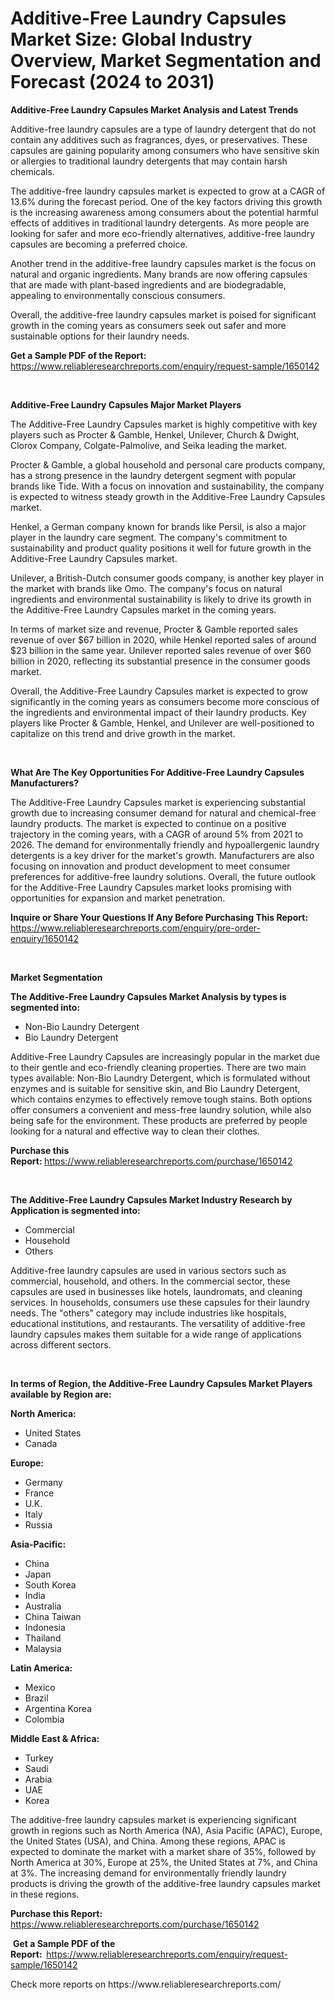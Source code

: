 <p><h1>Additive-Free Laundry Capsules Market Size: Global Industry Overview, Market Segmentation and Forecast (2024 to 2031)</h1></p><p><strong>Additive-Free Laundry Capsules Market Analysis and Latest Trends</strong></p>
<p><p>Additive-free laundry capsules are a type of laundry detergent that do not contain any additives such as fragrances, dyes, or preservatives. These capsules are gaining popularity among consumers who have sensitive skin or allergies to traditional laundry detergents that may contain harsh chemicals.</p><p>The additive-free laundry capsules market is expected to grow at a CAGR of 13.6% during the forecast period. One of the key factors driving this growth is the increasing awareness among consumers about the potential harmful effects of additives in traditional laundry detergents. As more people are looking for safer and more eco-friendly alternatives, additive-free laundry capsules are becoming a preferred choice.</p><p>Another trend in the additive-free laundry capsules market is the focus on natural and organic ingredients. Many brands are now offering capsules that are made with plant-based ingredients and are biodegradable, appealing to environmentally conscious consumers.</p><p>Overall, the additive-free laundry capsules market is poised for significant growth in the coming years as consumers seek out safer and more sustainable options for their laundry needs.</p></p>
<p><strong>Get a Sample PDF of the Report:&nbsp;</strong> <a href="https://www.reliableresearchreports.com/enquiry/request-sample/1650142">https://www.reliableresearchreports.com/enquiry/request-sample/1650142</a></p>
<p>&nbsp;</p>
<p><strong>Additive-Free Laundry Capsules Major Market Players</strong></p>
<p><p>The Additive-Free Laundry Capsules market is highly competitive with key players such as Procter & Gamble, Henkel, Unilever, Church & Dwight, Clorox Company, Colgate-Palmolive, and Seika leading the market. </p><p>Procter & Gamble, a global household and personal care products company, has a strong presence in the laundry detergent segment with popular brands like Tide. With a focus on innovation and sustainability, the company is expected to witness steady growth in the Additive-Free Laundry Capsules market. </p><p>Henkel, a German company known for brands like Persil, is also a major player in the laundry care segment. The company's commitment to sustainability and product quality positions it well for future growth in the Additive-Free Laundry Capsules market. </p><p>Unilever, a British-Dutch consumer goods company, is another key player in the market with brands like Omo. The company's focus on natural ingredients and environmental sustainability is likely to drive its growth in the Additive-Free Laundry Capsules market in the coming years. </p><p>In terms of market size and revenue, Procter & Gamble reported sales revenue of over $67 billion in 2020, while Henkel reported sales of around $23 billion in the same year. Unilever reported sales revenue of over $60 billion in 2020, reflecting its substantial presence in the consumer goods market.</p><p>Overall, the Additive-Free Laundry Capsules market is expected to grow significantly in the coming years as consumers become more conscious of the ingredients and environmental impact of their laundry products. Key players like Procter & Gamble, Henkel, and Unilever are well-positioned to capitalize on this trend and drive growth in the market.</p></p>
<p>&nbsp;</p>
<p><strong>What Are The Key Opportunities For Additive-Free Laundry Capsules Manufacturers?</strong></p>
<p><p>The Additive-Free Laundry Capsules market is experiencing substantial growth due to increasing consumer demand for natural and chemical-free laundry products. The market is expected to continue on a positive trajectory in the coming years, with a CAGR of around 5% from 2021 to 2026. The demand for environmentally friendly and hypoallergenic laundry detergents is a key driver for the market's growth. Manufacturers are also focusing on innovation and product development to meet consumer preferences for additive-free laundry solutions. Overall, the future outlook for the Additive-Free Laundry Capsules market looks promising with opportunities for expansion and market penetration.</p></p>
<p><strong>Inquire or Share Your Questions If Any Before Purchasing This Report:</strong> <a href="https://www.reliableresearchreports.com/enquiry/pre-order-enquiry/1650142">https://www.reliableresearchreports.com/enquiry/pre-order-enquiry/1650142</a></p>
<p>&nbsp;</p>
<p><strong>Market Segmentation</strong></p>
<p><strong>The Additive-Free Laundry Capsules Market Analysis by types is segmented into:</strong></p>
<p><ul><li>Non-Bio Laundry Detergent</li><li>Bio Laundry Detergent</li></ul></p>
<p><p>Additive-Free Laundry Capsules are increasingly popular in the market due to their gentle and eco-friendly cleaning properties. There are two main types available: Non-Bio Laundry Detergent, which is formulated without enzymes and is suitable for sensitive skin, and Bio Laundry Detergent, which contains enzymes to effectively remove tough stains. Both options offer consumers a convenient and mess-free laundry solution, while also being safe for the environment. These products are preferred by people looking for a natural and effective way to clean their clothes.</p></p>
<p><strong>Purchase this Report:&nbsp;</strong><a href="https://www.reliableresearchreports.com/purchase/1650142">https://www.reliableresearchreports.com/purchase/1650142</a></p>
<p>&nbsp;</p>
<p><strong>The Additive-Free Laundry Capsules Market Industry Research by Application is segmented into:</strong></p>
<p><ul><li>Commercial</li><li>Household</li><li>Others</li></ul></p>
<p><p>Additive-free laundry capsules are used in various sectors such as commercial, household, and others. In the commercial sector, these capsules are used in businesses like hotels, laundromats, and cleaning services. In households, consumers use these capsules for their laundry needs. The "others" category may include industries like hospitals, educational institutions, and restaurants. The versatility of additive-free laundry capsules makes them suitable for a wide range of applications across different sectors.</p></p>
<p>&nbsp;</p>
<p><strong>In terms of Region, the Additive-Free Laundry Capsules Market Players available by Region are:</strong></p>
<p>
    <p> <strong> North America: </strong>
        <ul>
            <li>United States</li>
            <li>Canada</li>
        </ul>
        </p> 
    <p> <strong> Europe: </strong>
        <ul>
            <li>Germany</li>
            <li>France</li>
            <li>U.K.</li>
            <li>Italy</li>
            <li>Russia</li>
        </ul>
        </p> 
    <p> <strong> Asia-Pacific: </strong>
        <ul>
            <li>China</li>
            <li>Japan</li>
            <li>South Korea</li>
            <li>India</li>
            <li>Australia</li>
            <li>China Taiwan</li>
            <li>Indonesia</li>
            <li>Thailand</li>
            <li>Malaysia</li>
        </ul>
        </p> 
    <p> <strong> Latin America: </strong>
        <ul>
            <li>Mexico</li>
            <li>Brazil</li>
            <li>Argentina Korea</li>
            <li>Colombia</li>
        </ul>
        </p> 
    <p> <strong> Middle East & Africa: </strong>
        <ul>
            <li>Turkey</li>
            <li>Saudi</li>
            <li>Arabia</li>
            <li>UAE</li>
            <li>Korea</li>
        </ul>
    </p>
    </p>
<p><p>The additive-free laundry capsules market is experiencing significant growth in regions such as North America (NA), Asia Pacific (APAC), Europe, the United States (USA), and China. Among these regions, APAC is expected to dominate the market with a market share of 35%, followed by North America at 30%, Europe at 25%, the United States at 7%, and China at 3%. The increasing demand for environmentally friendly laundry products is driving the growth of the additive-free laundry capsules market in these regions.</p></p>
<p><strong>Purchase this Report: </strong><a href="https://www.reliableresearchreports.com/purchase/1650142">https://www.reliableresearchreports.com/purchase/1650142</a></p>
<p>&nbsp;<strong>Get a Sample PDF of the Report:&nbsp;&nbsp;</strong><a href="https://www.reliableresearchreports.com/enquiry/request-sample/1650142">https://www.reliableresearchreports.com/enquiry/request-sample/1650142</a></p>
<p><strong></strong></p>
<p>Check more reports on https://www.reliableresearchreports.com/</p>
